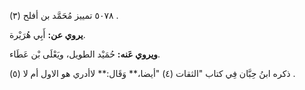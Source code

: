 ٥٠٧٨ تمييز مُحَمَّد بن أفلح (٣) .

**يروي عن:** أَبِي هُرَيْرة.

**ويروي عَنه:** حُمَيْد الطويل، ويَعْلَى بْن عَطَاء.

ذكره ابنُ حِبَّان فِي كتاب "الثقات (٤) "أيضا،** وَقَال:** لاأدري هو الاول أم لا (٥) .